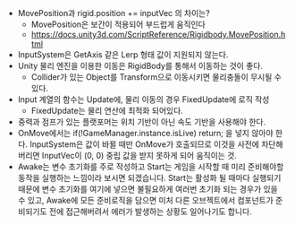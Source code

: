 - MovePosition과 rigid.position += inputVec 의 차이는?
	- MovePosition은 보간이 적용되어 부드럽게 움직인다
	-  https://docs.unity3d.com/ScriptReference/Rigidbody.MovePosition.html
- InputSystem은 GetAxis 같은 Lerp 형태 값이 지원되지 않는다.
- Unity 물리 엔진을 이용한 이동은 RigidBody를 통해서 이동하는 것이 좋다.
	- Collider가 있는 Object를 Transform으로 이동시키면 물리충돌이 무시될 수 있다.
- Input 계열의 함수는 Update에, 물리 이동의 경우 FixedUpdate에 로직 작성
	- FixedUpdate는 물리 연산에 최적화 되어있다.
- 중력과 점프가 있는 플랫포머는 위치 기반이 아닌 속도 기반을 사용해야 한다.
- OnMove에서는 if(!GameManager.instance.isLive) return; 을 넣지 않아야 한다. InputSystem은 값이 바뀔 때만 OnMove가 호출되므로 이것을 사전에 차단해버리면 InputVec이 (0, 0) 중립 값을 받지 못하게 되어 움직이는 것.
- Awake는 변수 초기화를 주로 작성하고 Start는 게임을 시작할 때 미리 준비해야할 동작을 실행하는 느낌이라 보시면 되겠습니다. Start는 활성화 될 때마다 실행되기 때문에 변수 초기화를 여기에 넣으면 불필요하게 여러번 초기화 되는 경우가 있을 수 있고, Awake에 모든 준비로직을 담으면 미처 다른 오브젝트에서 컴포넌트가 준비되기도 전에 접근해버려서 에러가 발생하는 상황도 일어나기도 합니다.